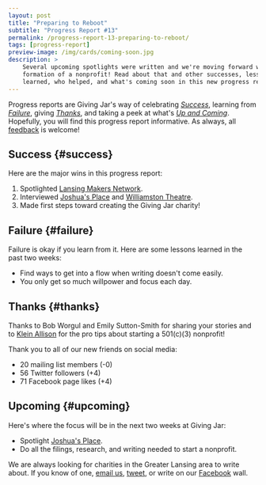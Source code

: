 ```yaml
---
layout: post
title: "Preparing to Reboot"
subtitle: "Progress Report #13"
permalink: /progress-report-13-preparing-to-reboot/
tags: [progress-report]
preview-image: /img/cards/coming-soon.jpg
description: >
    Several upcoming spotlights were written and we're moving forward with the
    formation of a nonprofit! Read about that and other successes, lessons
    learned, who helped, and what's coming soon in this new progress report.
---
```


Progress reports are Giving Jar's way of celebrating *[Success][1]*, learning from *[Failure][2]*, giving *[Thanks][3]*, and taking a peek at what's *[Up and Coming][4]*. Hopefully, you will find this progress report informative. As always, all [feedback][5] is welcome!

## Success {#success}

Here are the major wins in this progress report:

1. Spotlighted [Lansing Makers Network][8].
2. Interviewed [Joshua's Place][9] and [Williamston Theatre][10].
3. Made first steps toward creating the Giving Jar charity!

## Failure {#failure}

Failure is okay if you learn from it. Here are some lessons learned in the past two weeks:

* Find ways to get into a flow when writing doesn't come easily.
* You only get so much willpower and focus each day.

## Thanks {#thanks}

Thanks to Bob Worgul and Emily Sutton-Smith for sharing your stories and to [Klein Allison][11] for the pro tips about starting a 501(c)(3) nonprofit!

Thank you to all of our new friends on social media:

* 20 mailing list members (-0)
* 56 Twitter followers (+4)
* 71 Facebook page likes (+4)

## Upcoming {#upcoming}

Here's where the focus will be in the next two weeks at Giving Jar:

* Spotlight [Joshua's Place][9].
* Do all the filings, research, and writing needed to start a nonprofit.

We are always looking for charities in the Greater Lansing area to write about. If you know of one, [email us][5], [tweet][6], or write on our [Facebook][7] wall.



[1]: #success "Success Section"
[2]: #failure "Failure Section"
[3]: #thanks "Thanks Section"
[4]: #upcoming "Upcoming Section"
[5]: mailto:hello@givingjar.org "Email Giving Jar"
[6]: https://twitter.com/givingjar "Giving Jar on Twitter"
[7]: https://www.facebook.com/givingjarorg "Giving Jar on Facebook"
[8]: http://blog.givingjar.org/charity-spotlight-lansing-makers-network/ "Lansing Makers Network Spotlight"
[9]: http://www.joshuasplaceinc.org/ "Joshua's Place Homepage"
[10]: http://www.williamstontheatre.org/ "Williamston Theatre Homepage"
[11]: http://gutweinlaw.com/klein-k-allison "Klein Allison, Attorney at Gutwein Law"
